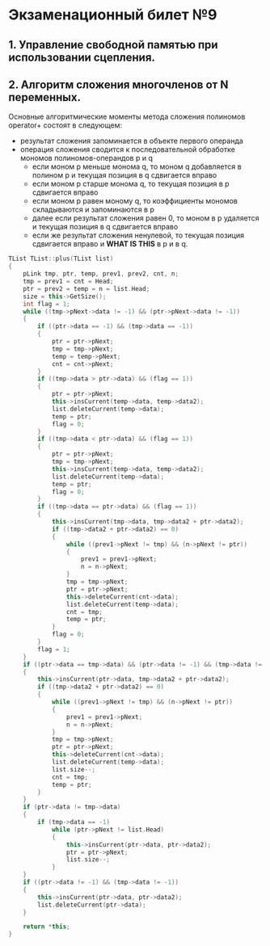 # Экзаменационный билет №9

## 1. Управление свободной памятью при использовании сцепления.

## 2. Алгоритм сложения многочленов от N переменных.

Основные алгоритмические моменты метода сложения полиномов operator+ состоят в следующем:

- результат сложения запоминается в объекте первого операнда
- операция сложения сводится к последовательной обработке мономов полиномов-операндов p и q
  - если моном p меньше монома q, то моном q добавляется в полином p и текущая позиция в q сдвигается вправо
  - если моном p старше монома q, то текущая позиция в p сдвигается вправо
  - если моном p равен моному q, то коэффициенты мономов складываются и запоминаются в p
  - далее если результат сложения равен 0, то моном в p удаляется и текущая позиция в q сдвигается вправо
  - если же результат сложения ненулевой, то текущая позиция сдвигается вправо и **WHAT IS THIS** в p и в q.

```C++
TList TList::plus(TList list)
{
    pLink tmp, ptr, temp, prev1, prev2, cnt, n;
    tmp = prev1 = cnt = Head;
    ptr = prev2 = temp = n = list.Head;
    size = this->GetSize();
    int flag = 1;
    while ((tmp->pNext->data != -1) && (ptr->pNext->data != -1))
    {
        if ((ptr->data == -1) && (tmp->data == -1))
        {
            ptr = ptr->pNext;
            tmp = tmp->pNext;
            temp = temp->pNext;
            cnt = cnt->pNext;
        }
        if ((tmp->data > ptr->data) && (flag == 1))
        {
            ptr = ptr->pNext;
            this->insCurrent(temp->data, temp->data2);
            list.deleteCurrent(temp->data);
            temp = ptr;
            flag = 0;
        }
        if ((tmp->data < ptr->data) && (flag == 1))
        {
            ptr = ptr->pNext;
            tmp = tmp->pNext;
            this->insCurrent(temp->data, temp->data2);
            list.deleteCurrent(temp->data);
            temp = ptr;
            flag = 0;
        }
        if ((tmp->data == ptr->data) && (flag == 1))
        {
            this->insCurrent(tmp->data, tmp->data2 + ptr->data2);
            if ((tmp->data2 + ptr->data2) == 0)
            {
                while ((prev1->pNext != tmp) && (n->pNext != ptr))
                {
                    prev1 = prev1->pNext;
                    n = n->pNext;
                }
                tmp = tmp->pNext;
                ptr = ptr->pNext;
                this->deleteCurrent(cnt->data);
                list.deleteCurrent(temp->data);
                cnt = tmp;
                temp = ptr;
            }
            flag = 0;
        }
        flag = 1;
    }
    if ((ptr->data == tmp->data) && (ptr->data != -1) && (tmp->data != -1))
    {
        this->insCurrent(ptr->data, tmp->data2 + ptr->data2);
        if ((tmp->data2 + ptr->data2) == 0)
        {
            while ((prev1->pNext != tmp) && (n->pNext != ptr))
            {
                prev1 = prev1->pNext;
                n = n->pNext;
            }
            tmp = tmp->pNext;
            ptr = ptr->pNext;
            this->deleteCurrent(cnt->data);
            list.deleteCurrent(temp->data);
            list.size--;
            cnt = tmp;
            temp = ptr;
        }
    }
    if (ptr->data != tmp->data)
    {
        if (tmp->data == -1)
            while (ptr->pNext != list.Head)
            {
                this->insCurrent(ptr->data, ptr->data2);
                ptr = ptr->pNext;
                list.size--;
            }
    }
    if ((ptr->data != -1) && (tmp->data != -1))
    {
        this->insCurrent(ptr->data, ptr->data2);
        list.deleteCurrent(ptr->data);
    }

    return *this;
}
```
